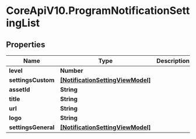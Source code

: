 # CoreApiV10.ProgramNotificationSettingList

## Properties
Name | Type | Description | Notes
------------ | ------------- | ------------- | -------------
**level** | **Number** |  | [optional] 
**settingsCustom** | [**[NotificationSettingViewModel]**](NotificationSettingViewModel.md) |  | [optional] 
**assetId** | **String** |  | [optional] 
**title** | **String** |  | [optional] 
**url** | **String** |  | [optional] 
**logo** | **String** |  | [optional] 
**settingsGeneral** | [**[NotificationSettingViewModel]**](NotificationSettingViewModel.md) |  | [optional] 


